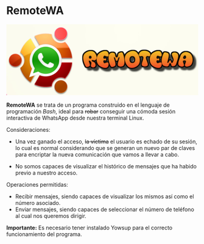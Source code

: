 # RemoteWA

![RemoteWA](images/RemoteWA.jpg)

**RemoteWA** se trata de un programa construido en el lenguaje de programación _Bash_, ideal para ~~robar~~ conseguir una cómoda sesión interactiva de WhatsApp desde nuestra terminal Linux.

Consideraciones:

* Una vez ganado el acceso, ~~la víctima~~ el usuario es echado de su sesión, lo cual es normal considerando que se generan un nuevo par de claves para encriptar la nueva comunicación que vamos a llevar a cabo.

* No somos capaces de visualizar el histórico de mensajes que ha habido previo a nuestro acceso.

Operaciones permitidas:

* Recibir mensajes, siendo capaces de visualizar los mismos así como el número asociado.
* Enviar mensajes, siendo capaces de seleccionar el número de teléfono al cual nos queremos dirigir.

**Importante:** Es necesario tener instalado Yowsup para el correcto funcionamiento del programa.
